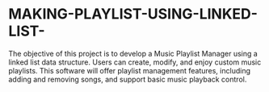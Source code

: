 # MAKING-PLAYLIST-USING-LINKED-LIST-
The objective of this project is to develop a Music Playlist Manager using a linked list data structure. Users can create, modify, and enjoy custom music playlists. This software will offer playlist management features, including adding and removing songs, and support basic music playback control. 
